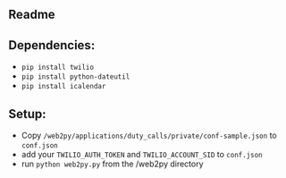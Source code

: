 ## Readme

Dependencies: 
---------------
   * `pip install twilio`
   * `pip install python-dateutil`
   * `pip install icalendar`

Setup:
--------------
   * Copy `/web2py/applications/duty_calls/private/conf-sample.json` to `conf.json`
   * add your `TWILIO_AUTH_TOKEN` and `TWILIO_ACCOUNT_SID` to `conf.json`
   * run `python web2py.py` from the /web2py directory
